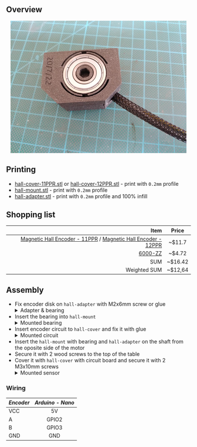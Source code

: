 ## Overview

<p align="center">
  <img src="./img/sensor-hall/sensor.jpg"/>
</p>

## Printing

- [hall-cover-11PPR.stl](../models/sensor-hall/hall-cover-11PPR.stl) or [hall-cover-12PPR.stl](../models/sensor-hall/hall-cover-12PPR.stl) - print with `0.2mm` profile
- [hall-mount.stl](../models/sensor-hall/hall-mount.stl) - print with `0.2mm` profile
- [hall-adapter.stl](../models/sensor-hall/hall-adapter.stl) - print with `0.2mm` profile and 100% infill

## Shopping list

|                                                                                                                                            Item |  Price  |
|------------------------------------------------------------------------------------------------------------------------------------------------:|:-------:|
| [Magnetic Hall Encoder - 11PPR](https://www.ebay.com/itm/153185900651) / [Magnetic Hall Encoder - 12PPR](https://www.ebay.com/itm/283429506020) | ~$11.7  |
|                                                                                     [6000-ZZ](https://www.aliexpress.com/item/33005322641.html) | ~$4.72  |
|                                                                                                                                             SUM | ~$16.42 |
|                                                                                                                                    Weighted SUM | ~$12,64 |

## Assembly

- Fix encoder disk on `hall-adapter` with M2x6mm screw or glue
  <details>
    <summary>Adapter & bearing</summary>
    <p align="center">
      <img src="./img/sensor-hall/bearing.jpg"/>
    </p>
  </details>
- Insert the bearing into `hall-mount`
  <details>
    <summary>Mounted bearing</summary>
    <p align="center">
      <img src="./img/sensor-hall/mount.jpg"/>
    </p>
  </details>
- Insert encoder circuit to `hall-cover` and fix it with glue
  <details>
    <summary>Mounted circuit</summary>
    <p align="center">
      <img src="./img/sensor-hall/cover.jpg"/>
    </p>
  </details>
- Insert the `hall-mount` with bearing and `hall-adapter` on the shaft from the oposite side of the motor
- Secure it with 2 wood screws to the top of the table
- Cover it with `hall-cover` with circuit board and secure it with 2 M3x10mm screws
  <details>
    <summary>Mounted sensor</summary>
    <p align="center">
      <img src="./img/sensor-hall/mounted.jpg"/>
    </p>
  </details>

### Wiring

| _Encoder_ | _Arduino - Nano_ |
|-----------|:----------------:|
| VCC       |        5V        |
| A         |      GPIO2       |
| B         |      GPIO3       |
| GND       |       GND        |